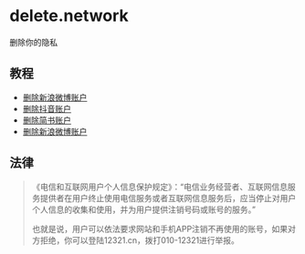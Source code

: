 # delete.network

删除你的隐私

## 教程

* [删除新浪微博账户](https://github.com/delete-project/delete.network/issues/1)
* [删除抖音账户](https://github.com/delete-project/delete.network/issues/2)
* [删除简书账户](https://github.com/delete-project/delete.network/issues/3)
* [删除新浪微博账户](https://github.com/delete-project/delete.network/issues/4)

## 法律

>《电信和互联网用户个人信息保护规定》：“电信业务经营者、互联网信息服务提供者在用户终止使用电信服务或者互联网信息服务后，应当停止对用户个人信息的收集和使用，并为用户提供注销号码或账号的服务。”
>
>也就是说，用户可以依法要求网站和手机APP注销不再使用的账号，如果对方拒绝，你可以登陆12321.cn，拨打010-12321进行举报。
